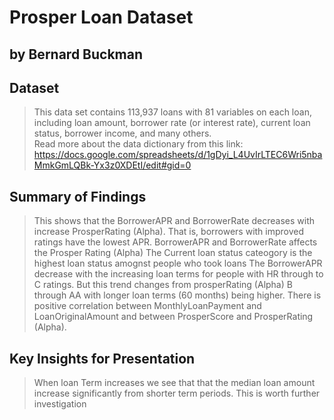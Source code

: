 # Prosper Loan Dataset
## by Bernard Buckman


## Dataset

> This data set contains 113,937 loans with 81 variables on each loan, including loan amount, borrower rate (or interest rate), current loan status, borrower income, and many others. \
> Read more about the data dictionary from this link: https://docs.google.com/spreadsheets/d/1gDyi_L4UvIrLTEC6Wri5nbaMmkGmLQBk-Yx3z0XDEtI/edit#gid=0


## Summary of Findings

> This shows that the BorrowerAPR and BorrowerRate decreases with increase ProsperRating (Alpha). That is, borrowers with improved ratings have the lowest APR. 
BorrowerAPR and BorrowerRate affects the Prosper Rating (Alpha)
> The Current loan status cateogory is the highest loan status amognst people who took loans 
> The BorrowerAPR decrease with the increasing loan terms for people with HR through to C ratings. But this trend changes from prosperRating (Alpha) B through AA with longer loan terms (60 months) being higher.
> There is positive correlation between MonthlyLoanPayment and LoanOriginalAmount and between ProsperScore and ProsperRating (Alpha).


## Key Insights for Presentation

> When loan Term increases we see that that the median loan amount increase significantly from shorter term periods. This is worth further investigation 